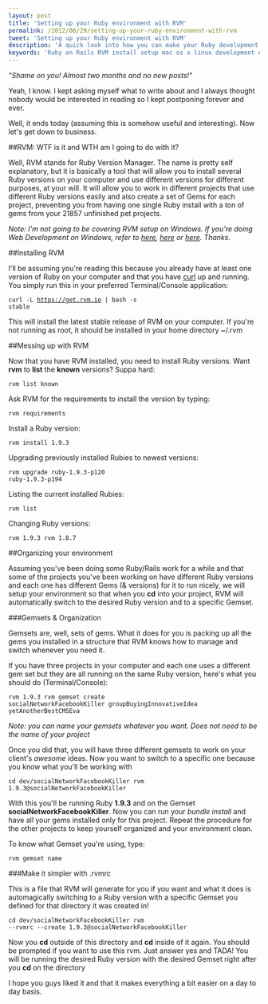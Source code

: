 ```yaml
---
layout: post
title: 'Setting up your Ruby environment with RVM'
permalink: /2012/06/29/setting-up-your-ruby-environment-with-rvm
tweet: 'Setting up your Ruby environment with RVM'
description: 'A quick look into how you can make your Ruby development process smoother with RVM and manage your projects better'
keywords: 'Ruby on Rails RVM install setup mac os x linux development environment organize rubies gemset'
---
```


*"Shame on you! Almost two months and no new posts!"*

Yeah, I know. I kept asking myself what to write about and I always thought nobody would be interested in reading so I kept postponing forever and ever.

Well, it ends today (assuming this is somehow useful and interesting). Now let's get down to business.

##RVM: WTF is it and WTH am I going to do with it?

Well, RVM stands for Ruby Version Manager. The name is pretty self explanatory, but it is basically a tool that will allow you to install several Ruby versions on your computer and use different versions for different purposes, at your will. It will allow you to work in different projects that use different Ruby versions easily and also create a set of Gems for each project, preventing you from having one single Ruby install with a ton of gems from your 21857 unfinished pet projects.

*Note: I'm not going to be covering RVM setup on Windows. If you're doing Web Development on Windows, refer to <a href="http://gifsoup.com/webroot/animatedgifs/1057764_o.gif" target="_blank">here</a>, <a href="http://clipservideos.com/files/photos/13349992923642ae_l.gif" target="_blank">here</a> or <a href="http://www.threadbombing.com/data/media/54/000fs937.gif" target="_blank">here</a>. Thanks.*

##Installing RVM

I'll be assuming you're reading this because you already have at least one version of Ruby on your computer and that you have [curl](http://curl.haxx.se/) up and running. You simply run this in your preferred Terminal/Console application:

<code class="prettyprint">curl -L https://get.rvm.io | bash -s stable</code>

This will install the latest stable release of RVM on your computer. If you're not running as root, it should be installed in your home directory ~/.rvm

##Messing up with RVM

Now that you have RVM installed, you need to install Ruby versions. Want **rvm** to **list** the **known** versions? Suppa hard:

<code class="prettyprint">rvm list known</code>

Ask RVM for the requirements to install the version by typing:

<code class="prettyprint">rvm requirements</code>

Install a Ruby version:

<code class="prettyprint">rvm install 1.9.3</code>

Upgrading previously installed Rubies to newest versions:

<code class="prettyprint">rvm upgrade ruby-1.9.3-p120 ruby-1.9.3-p194</code>

Listing the current installed Rubies:

<code class="prettyprint">rvm list</code>

Changing Ruby versions:

<code class="prettyprint">rvm 1.9.3
rvm 1.8.7</code>

##Organizing your environment

Assuming you've been doing some Ruby/Rails work for a while and that some of the projects you've been working on have different Ruby versions and each one has different Gems (& versions) for it to run nicely, we will setup your environment so that when you **cd** into your project, RVM will automatically switch to the desired Ruby version and to a specific Gemset.

###Gemsets & Organization

Gemsets are, well, sets of gems. What it does for you is packing up all the gems you installed in a structure that RVM knows how to manage and switch whenever you need it.

If you have three projects in your computer and each one uses a different gem set but they are all running on the same Ruby version, here's what you should do (Terminal/Console):

<code class="prettyprint">rvm 1.9.3
rvm gemset create socialNetworkFacebookKiller groupBuyingInnovativeIdea yetAnotherBestCMSEva</code>

*Note: you can name your gemsets whatever you want. Does not need to be the name of your project*

Once you did that, you will have three different gemsets to work on your client's *awesome* ideas. Now you want to switch to a specific one because you know what you'll be working with

<code class="prettyprint">cd dev/socialNetworkFacebookKiller
rvm 1.9.3@socialNetworkFacebookKiller</code>

With this you'll be running Ruby **1.9.3** and on the Gemset **socialNetworkFacebookKiller**. Now you can run your *bundle install* and have all your gems installed only for this project. Repeat the procedure for the other projects to keep yourself organized and your environment clean.

To know what Gemset you're using, type:

<code class="prettyprint">rvm gemset name</code>

###Make it simpler with .rvmrc

This is a file that RVM will generate for you if you want and what it does is automagically switching to a Ruby version with a specific Gemset you defined for that directory it was created in!

<code class="prettyprint">cd dev/socialNetworkFacebookKiller
rvm --rvmrc --create 1.9.3@socialNetworkFacebookKiller</code>

Now you **cd** outside of this directory and **cd** inside of it again. You should be prompted if you want to use this rvm. Just answer yes and TADA! You will be running the desired Ruby version with the desired Gemset right after you **cd** on the directory

I hope you guys liked it and that it makes everything a bit easier on a day to day basis.

